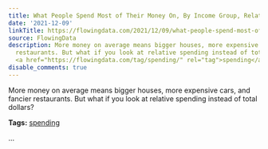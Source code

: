 ```yaml
---
title: What People Spend Most of Their Money On, By Income Group, Relatively Speaking
date: '2021-12-09'
linkTitle: https://flowingdata.com/2021/12/09/what-people-spend-most-of-their-money-on-by-income-group-relatively-speaking/
source: FlowingData
description: More money on average means bigger houses, more expensive cars, and fancier
  restaurants. But what if you look at relative spending instead of total dollars?<p><strong>Tags:</strong>
  <a href="https://flowingdata.com/tag/spending/" rel="tag">spending</a></p> ...
disable_comments: true
---
```

More money on average means bigger houses, more expensive cars, and fancier restaurants. But what if you look at relative spending instead of total dollars?<p><strong>Tags:</strong> <a href="https://flowingdata.com/tag/spending/" rel="tag">spending</a></p> ...
